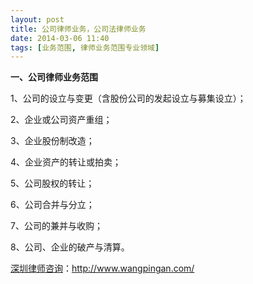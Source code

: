 ```yaml
---
layout: post
title: 公司律师业务，公司法律师业务
date: 2014-03-06 11:40
tags: [业务范围, 律师业务范围专业领域]
---
```

<strong>一、公司律师业务范围</strong>

1、公司的设立与变更（含股份公司的发起设立与募集设立）；

2、企业或公司资产重组；

3、企业股份制改造；

4、企业资产的转让或拍卖；

5、公司股权的转让；

6、公司合并与分立；

7、公司的兼并与收购；

8、公司、企业的破产与清算。

<a href="http://www.wangpingan.com/">深圳律师咨询</a>：<a href="http://www.wangpingan.com/">http://www.wangpingan.com/</a>

